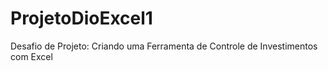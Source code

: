 # ProjetoDioExcel1
Desafio de Projeto: Criando uma Ferramenta de Controle de Investimentos com Excel
